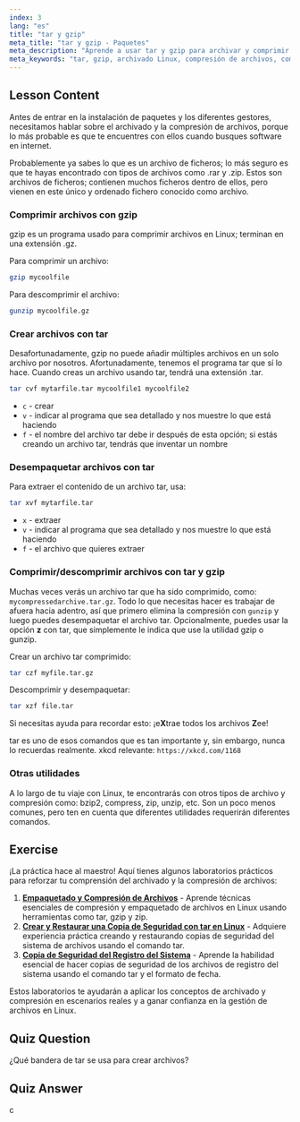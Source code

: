 ```yaml
---
index: 3
lang: "es"
title: "tar y gzip"
meta_title: "tar y gzip - Paquetes"
meta_description: "Aprende a usar tar y gzip para archivar y comprimir archivos en Linux. Entiende los comandos para crear, extraer y comprimir archivos. ¡Empieza con esta guía para principiantes!"
meta_keywords: "tar, gzip, archivado Linux, compresión de archivos, comando tar, comando gzip, tutorial Linux, Linux para principiantes"
---
```


## Lesson Content

Antes de entrar en la instalación de paquetes y los diferentes gestores, necesitamos hablar sobre el archivado y la compresión de archivos, porque lo más probable es que te encuentres con ellos cuando busques software en internet.

Probablemente ya sabes lo que es un archivo de ficheros; lo más seguro es que te hayas encontrado con tipos de archivos como .rar y .zip. Estos son archivos de ficheros; contienen muchos ficheros dentro de ellos, pero vienen en este único y ordenado fichero conocido como archivo.

### Comprimir archivos con gzip

gzip es un programa usado para comprimir archivos en Linux; terminan en una extensión .gz.

Para comprimir un archivo:

```bash
gzip mycoolfile
```

Para descomprimir el archivo:

```bash
gunzip mycoolfile.gz
```

### Crear archivos con tar

Desafortunadamente, gzip no puede añadir múltiples archivos en un solo archivo por nosotros. Afortunadamente, tenemos el programa tar que sí lo hace. Cuando creas un archivo usando tar, tendrá una extensión .tar.

```bash
tar cvf mytarfile.tar mycoolfile1 mycoolfile2
```

- `c` - crear
- `v` - indicar al programa que sea detallado y nos muestre lo que está haciendo
- `f` - el nombre del archivo tar debe ir después de esta opción; si estás creando un archivo tar, tendrás que inventar un nombre

### Desempaquetar archivos con tar

Para extraer el contenido de un archivo tar, usa:

```bash
tar xvf mytarfile.tar
```

- `x` - extraer
- `v` - indicar al programa que sea detallado y nos muestre lo que está haciendo
- `f` - el archivo que quieres extraer

### Comprimir/descomprimir archivos con tar y gzip

Muchas veces verás un archivo tar que ha sido comprimido, como: `mycompressedarchive.tar.gz`. Todo lo que necesitas hacer es trabajar de afuera hacia adentro, así que primero elimina la compresión con `gunzip` y luego puedes desempaquetar el archivo tar. Opcionalmente, puedes usar la opción **z** con tar, que simplemente le indica que use la utilidad gzip o gunzip.

Crear un archivo tar comprimido:

```bash
tar czf myfile.tar.gz
```

Descomprimir y desempaquetar:

```bash
tar xzf file.tar
```

Si necesitas ayuda para recordar esto: ¡e**X**trae todos los archivos **Z**ee!

tar es uno de esos comandos que es tan importante y, sin embargo, nunca lo recuerdas realmente. xkcd relevante: `https://xkcd.com/1168`

### Otras utilidades

A lo largo de tu viaje con Linux, te encontrarás con otros tipos de archivo y compresión como: bzip2, compress, zip, unzip, etc. Son un poco menos comunes, pero ten en cuenta que diferentes utilidades requerirán diferentes comandos.

## Exercise

¡La práctica hace al maestro! Aquí tienes algunos laboratorios prácticos para reforzar tu comprensión del archivado y la compresión de archivos:

1. **[Empaquetado y Compresión de Archivos](https://labex.io/es/labs/linux-file-packaging-and-compression-385413)** - Aprende técnicas esenciales de compresión y empaquetado de archivos en Linux usando herramientas como tar, gzip y zip.
2. **[Crear y Restaurar una Copia de Seguridad con tar en Linux](https://labex.io/es/labs/comptia-create-and-restore-a-backup-with-tar-in-linux-590843)** - Adquiere experiencia práctica creando y restaurando copias de seguridad del sistema de archivos usando el comando tar.
3. **[Copia de Seguridad del Registro del Sistema](https://labex.io/es/labs/linux-backup-system-log-17989)** - Aprende la habilidad esencial de hacer copias de seguridad de los archivos de registro del sistema usando el comando tar y el formato de fecha.

Estos laboratorios te ayudarán a aplicar los conceptos de archivado y compresión en escenarios reales y a ganar confianza en la gestión de archivos en Linux.

## Quiz Question

¿Qué bandera de tar se usa para crear archivos?

## Quiz Answer

c
